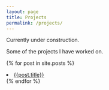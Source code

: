 ```yaml
---
layout: page
title: Projects
permalink: /projects/
---
```


Currently under construction.

Some of the projects I have worked on.

{% for post in site.posts %}
<li><a href= "{{ post.url }}">{{post.title}}</a></li>
{% endfor %}
